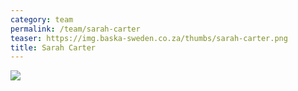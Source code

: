 ```yaml
---
category: team
permalink: /team/sarah-carter
teaser: https://img.baska-sweden.co.za/thumbs/sarah-carter.png
title: Sarah Carter
---
```


[<img src="https://img.baska-sweden.co.za/resized/sarah-carter.png" />](https://img.baska-sweden.co.za/original/sarah-carter.png)

<!--
[Questionnare Answers](https://drive.google.com/open?id=1K50xrpKC3uX35w-4HRuUEkYMI8LiL81LHTVXEMnCv2w)
-->
